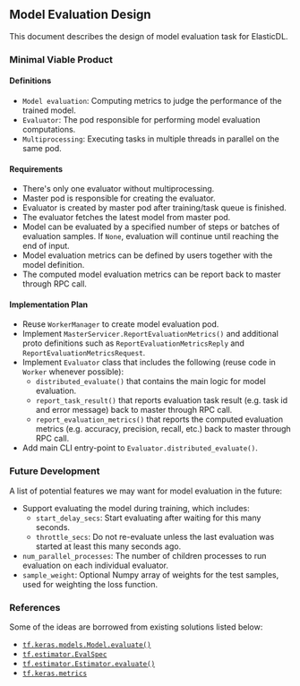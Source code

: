 ## Model Evaluation Design

This document describes the design of model evaluation task for ElasticDL.

### Minimal Viable Product

#### Definitions

* `Model evaluation`: Computing metrics to judge the performance of the trained model.
* `Evaluator`: The pod responsible for performing model evaluation computations.
* `Multiprocessing`: Executing tasks in multiple threads in parallel on the same pod.

#### Requirements

* There's only one evaluator without multiprocessing.
* Master pod is responsible for creating the evaluator.
* Evaluator is created by master pod after training/task queue is finished.
* The evaluator fetches the latest model from master pod.
* Model can be evaluated by a specified number of steps or batches of evaluation samples. If `None`, evaluation will continue until reaching the end of input.
* Model evaluation metrics can be defined by users together with the model definition.
* The computed model evaluation metrics can be report back to master through RPC call.

#### Implementation Plan

* Reuse `WorkerManager` to create model evaluation pod.
* Implement `MasterServicer.ReportEvaluationMetrics()` and additional proto definitions such as
    `ReportEvaluationMetricsReply` and `ReportEvaluationMetricsRequest`.
* Implement `Evaluator` class that includes the following (reuse code in `Worker` whenever possible):
    * `distributed_evaluate()` that contains the main logic for model evaluation.
    * `report_task_result()` that reports evaluation task result (e.g. task id and error message) back to master through RPC call.
    * `report_evaluation_metrics()` that reports the computed evaluation metrics (e.g. accuracy, precision, recall, etc.) back to master through RPC call.
* Add main CLI entry-point to `Evaluator.distributed_evaluate()`.

### Future Development

A list of potential features we may want for model evaluation in the future:

* Support evaluating the model during training, which includes:
    * `start_delay_secs`: Start evaluating after waiting for this many seconds.
    * `throttle_secs`: Do not re-evaluate unless the last evaluation was started at least this many seconds ago.
* `num_parallel_processes`: The number of children processes to run evaluation on each individual evaluator.
* `sample_weight`: Optional Numpy array of weights for the test samples, used for weighting the loss function.

### References

Some of the ideas are borrowed from existing solutions listed below:

* [`tf.keras.models.Model.evaluate()`](https://www.tensorflow.org/api_docs/python/tf/keras/models/Model#evaluate)
* [`tf.estimator.EvalSpec`](https://www.tensorflow.org/api_docs/python/tf/estimator/EvalSpec)
* [`tf.estimator.Estimator.evaluate()`](https://www.tensorflow.org/api_docs/python/tf/estimator/Estimator#evaluate)
* [`tf.keras.metrics`](https://www.tensorflow.org/api_docs/python/tf/keras/metrics)